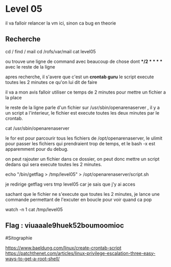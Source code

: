 # Level 05

il va falloir relancer la vm ici, sinon ca bug en theorie

## Recherche

cd / 
find / mail
cd /rofs/var/mail
cat level05

ou trouve une ligne de command avec beaucoup de chose dont __*/2 * * * *__ avec le reste de la ligne

apres recherche, il s'avere que c'est un __crontab guru__ le script execute toutes les 2 minutes ce qu'on lui dit de faire

il va a mon avis falloir utiliser ce temps de 2 minutes pour mettre un fichier a la place

le reste de la ligne parle d'un fichier sur /usr/sbin/openarenaserver , il y a un script a l'interieur, le fichier est execute toutes les deux minutes par le crontab. 

cat /usr/sbin/openarenaserver

le for est pour parcourir tous les fichiers de /opt/openarenaserver, le ulimit pour passer les fichiers qui prendraient trop de temps, et le bash -x est apparemment pour du debug.

on peut rajouter un fichier dans ce dossier, on peut donc mettre un script dedans qui sera execute toutes les 2 minutes.

echo "/bin/getflag > /tmp/level05" > /opt/openarenaserver/script.sh

je redirige getflag vers tmp level05 car je sais que j'y ai acces

sachant que le fichier ne s'execute que toutes les 2 minutes, je lance une commande permettant de l'excuter en boucle pour voir quand ca pop

watch -n 1 cat /tmp/level05

## Flag : viuaaale9huek52boumoomioc


#Sitographie

https://www.baeldung.com/linux/create-crontab-script
https://patchthenet.com/articles/linux-privilege-escalation-three-easy-ways-to-get-a-root-shell/